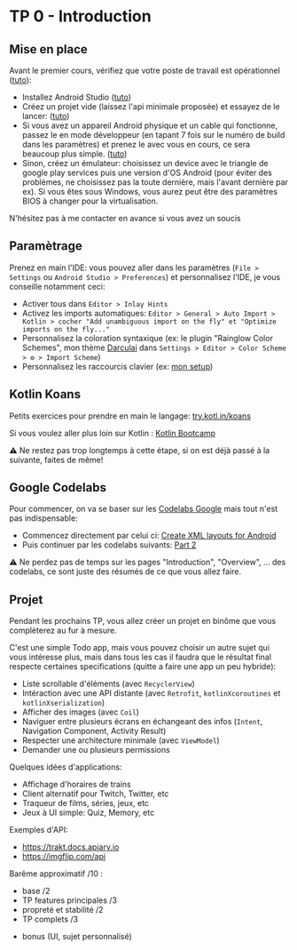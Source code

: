 # TP 0 - Introduction

## Mise en place

Avant le premier cours, vérifiez que votre poste de travail est opérationnel ([tuto](https://developer.android.com/courses/pathways/android-basics-kotlin-two)):

- Installez Android Studio ([tuto](https://developer.android.com/codelabs/basic-android-kotlin-training-install-android-studio?continue=https%3A%2F%2Fdeveloper.android.com%2Fcourses%2Fpathways%2Fandroid-basics-kotlin-two%23codelab-https%3A%2F%2Fdeveloper.android.com%2Fcodelabs%2Fbasic-android-kotlin-training-install-android-studio#0))
- Créez un projet vide (laissez l'api minimale proposée) et essayez de le lancer: ([tuto](https://developer.android.com/codelabs/basic-android-kotlin-training-first-template-project?continue=https%3A%2F%2Fdeveloper.android.com%2Fcourses%2Fpathways%2Fandroid-basics-kotlin-two%23codelab-https%3A%2F%2Fdeveloper.android.com%2Fcodelabs%2Fbasic-android-kotlin-training-first-template-project#0))
- Si vous avez un appareil Android physique et un cable qui fonctionne, passez le en mode développeur (en tapant 7 fois sur le numéro de build dans les paramètres) et prenez le avec vous en cours, ce sera beaucoup plus simple. ([tuto](https://developer.android.com/codelabs/basic-android-kotlin-training-run-on-mobile-device?continue=https%3A%2F%2Fdeveloper.android.com%2Fcourses%2Fpathways%2Fandroid-basics-kotlin-two%23codelab-https%3A%2F%2Fdeveloper.android.com%2Fcodelabs%2Fbasic-android-kotlin-training-run-on-mobile-device#0))
- Sinon, créez un émulateur: choisissez un device avec le triangle de google play services puis une version d'OS Android (pour éviter des problèmes, ne choisissez pas la toute dernière, mais l'avant dernière par ex). Si vous êtes sous Windows, vous aurez peut être des paramètres BIOS à changer pour la virtualisation.

<aside class="positive">
N'hésitez pas à me contacter en avance si vous avez un soucis
</aside>

## Paramètrage

Prenez en main l'IDE: vous pouvez aller dans les paramètres (`File > Settings` ou `Android Studio > Preferences`) et personnalisez l'IDE, je vous conseille notamment ceci:

- Activer tous dans `Editor > Inlay Hints`
- Activez les imports automatiques: `Editor > General > Auto Import > Kotlin > cocher "Add unambiguous import on the fly" et "Optimize imports on the fly..."`
- Personnalisez la coloration syntaxique (ex: le plugin "Rainglow Color Schemes", mon thème [Darculai](https://raw.githubusercontent.com/CyrilFind/intellij-settings-repository/master/colors/Darculai%20_cyrilfind_.icls) dans `Settings > Editor > Color Scheme > ⚙ > Import Scheme`)
- Personnalisez les raccourcis clavier (ex: [mon setup](https://raw.githubusercontent.com/CyrilFind/intellij-settings-repository/master/keymaps/cyrilfind.xml))

## Kotlin Koans

Petits exercices pour prendre en main le langage: [try.kotl.in/koans](http://try.kotl.in/koans)

Si vous voulez aller plus loin sur Kotlin : [Kotlin Bootcamp](https://developer.android.com/courses/kotlin-bootcamp/overview)

<aside class="negative">
⚠️ Ne restez pas trop longtemps à cette étape, si on est déjà passé à la suivante, faites de même!
</aside>

## Google Codelabs

Pour commencer, on va se baser sur les [Codelabs Google](https://developer.android.com/courses/android-basics-kotlin/course) mais tout n'est pas indispensable:

- Commencez directement par celui ci: [Create XML layouts for Android](https://developer.android.com/codelabs/basic-android-kotlin-training-xml-layouts?continue=https%3A%2F%2Fdeveloper.android.com%2Fcourses%2Fpathways%2Fandroid-basics-kotlin-unit-2-pathway-1%23codelab-https%3A%2F%2Fdeveloper.android.com%2Fcodelabs%2Fbasic-android-kotlin-training-xml-layouts#0)
- Puis continuer par les codelabs suivants: [Part 2](https://developer.android.com/courses/pathways/android-basics-kotlin-unit-2-pathway-2)

<aside class="negative">
⚠️ Ne perdez pas de temps sur les pages "Introduction", "Overview", ... des codelabs, ce sont juste des résumés de ce que vous allez faire.
</aside>

## Projet

Pendant les prochains TP, vous allez créer un projet en binôme que vous complèterez au fur à mesure.

C'est une simple Todo app, mais vous pouvez choisir un autre sujet qui vous intéresse plus, mais dans tous les cas il faudra que le résultat final respecte certaines specifications (quitte a faire une app un peu hybride):

- Liste scrollable d'éléments (avec `RecyclerView`)
- Intéraction avec une API distante (avec `Retrofit`, `kotlinXcoroutines` et `kotlinXserialization`)
- Afficher des images (avec `Coil`)
- Naviguer entre plusieurs écrans en échangeant des infos (`Intent`, Navigation Component, Activity Result)
- Respecter une architecture minimale (avec `ViewModel`)
- Demander une ou plusieurs permissions

Quelques idées d'applications:

- Affichage d'horaires de trains
- Client alternatif pour Twitch, Twitter, etc
- Traqueur de films, séries, jeux, etc
- Jeux à UI simple: Quiz, Memory, etc

Exemples d'API: 
- https://trakt.docs.apiary.io
- https://imgflip.com/api

Barême approximatif /10 :
- base /2 
- TP features principales /3
- propreté et stabilité /2
- TP complets /3
+ bonus (UI, sujet personnalisé)